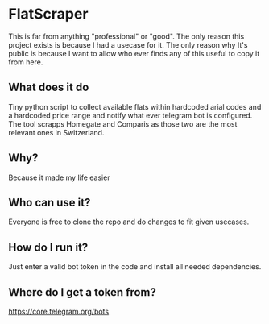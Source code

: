 # FlatScraper
This is far from anything "professional" or "good". The only reason this project exists is because I had a usecase for it. The only reason why It's public is because I want to allow who ever finds any of this useful to copy it from here.

## What does it do
Tiny python script to collect available flats within hardcoded arial codes and a hardcoded price range and notify what ever telegram bot is configured. The tool scrapps Homegate and Comparis as those two are the most relevant ones in Switzerland.

## Why?
Because it made my life easier

## Who can use it?
Everyone is free to clone the repo and do changes to fit given usecases.

## How do I run it?
Just enter a valid bot token in the code and install all needed dependencies.

## Where do I get a token from?
https://core.telegram.org/bots
